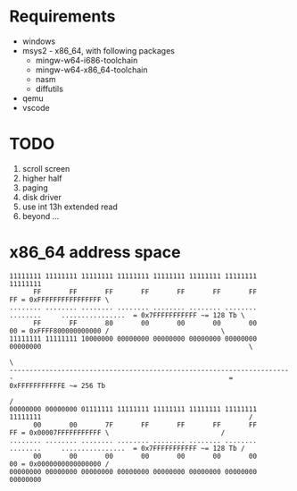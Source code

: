 Requirements
============
* windows
* msys2 - x86_64, with following packages
  * mingw-w64-i686-toolchain
  * mingw-w64-x86_64-toolchain
  * nasm
  * diffutils
* qemu
* vscode

TODO
====
1. scroll screen
2. higher half
3. paging
4. disk driver
5. use int 13h extended read
6. beyond ...


x86_64 address space
====================
```
11111111 11111111 11111111 11111111 11111111 11111111 11111111 11111111
      FF       FF       FF       FF       FF       FF       FF       FF = 0xFFFFFFFFFFFFFFFF \
........ ........ ........ ........ ........ ........ ........ ........     ................  = 0x7FFFFFFFFFFF ~= 128 Tb \
      FF       FF       80       00       00       00       00       00 = 0xFFFF800000000000 /                            \
11111111 11111111 10000000 00000000 00000000 00000000 00000000 00000000                                                    \
                                                                                                                            \
-----------------------------------------------------------------------                                                      = 0xFFFFFFFFFFFE ~= 256 Tb
                                                                                                                            /
00000000 00000000 01111111 11111111 11111111 11111111 11111111 11111111                                                    /
      00       00       7F       FF       FF       FF       FF       FF = 0x00007FFFFFFFFFFF \                            /
........ ........ ........ ........ ........ ........ ........ ........     ................  = 0x7FFFFFFFFFFF ~= 128 Tb /
      00       00       00       00       00       00       00       00 = 0x0000000000000000 /
00000000 00000000 00000000 00000000 00000000 00000000 00000000 00000000
```